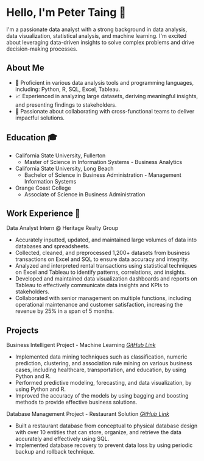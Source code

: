 # Hello, I'm Peter Taing 👋
I'm a passionate data analyst with a strong background in data analysis, data visualization, statistical analysis, and machine learning. I'm excited about leveraging data-driven insights to solve complex problems and drive decision-making processes.

## About Me 
- 🌟 Proficient in various data analysis tools and programming languages, including: Python, R, SQL, Excel, Tableau.
- 📈 Experienced in analyzing large datasets, deriving meaningful insights, and presenting findings to stakeholders.
- 🤝 Passionate about collaborating with cross-functional teams to deliver impactful solutions.


## Education 🎓
- California State University, Fullerton
  - Master of Science in Information Systems - Business Analytics
- California State University, Long Beach
  - Bachelor of Science in Business Administration - Management Information Systems
- Orange Coast College
  - Associate of Science in Business Administration

## Work Experience 💼
Data Analyst Intern @ Heritage Realty Group
- Accurately inputted, updated, and maintained large volumes of data into databases and spreadsheets.
- Collected, cleaned, and preprocessed 1,200+ datasets from business transactions on Excel and SQL to ensure data accuracy and integrity.
- Analyzed and interpreted rental transactions using statistical techniques on Excel and Tableau to identify patterns, correlations, and insights.
- Developed and maintained data visualization dashboards and reports on Tableau to effectively communicate data insights and KPIs to stakeholders.
- Collaborated with senior management on multiple functions, including operational maintenance and customer satisfaction, increasing the revenue by 25% in a span of 5 months.


## Projects 
Business Intelligent Project - Machine Learning  *[GitHub Link](https://github.com/petertaing/business-intelligent-project-machine-learning.git)* 
- Implemented data mining techniques such as classification, numeric prediction, clustering, and association rule mining on various business cases, including healthcare, transportation, and education, by using Python and R.
- Performed predictive modeling, forecasting, and data visualization, by using Python and R.
- Improved the accuracy of the models by using bagging and boosting methods to provide effective business solutions.

Database Management Project - Restaurant Solution *[GitHub Link](https://github.com/petertaing/database-management-project.git)*
- Built a restaurant database from conceptual to physical database design with over 10 entities that can store, organize, and retrieve the data accurately and effectively using SQL.
- Implemented database recovery to prevent data loss by using periodic backup and rollback technique.


